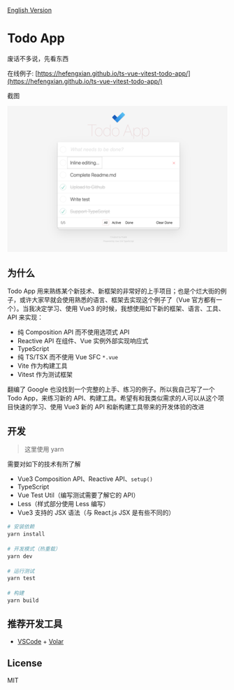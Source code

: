 [English Version](README.md)

# Todo App

废话不多说，先看东西

在线例子: [https://hefengxian.github.io/ts-vue-vitest-todo-app/](https://hefengxian.github.io/ts-vue-vitest-todo-app/)

截图

![Todo App Screenshot](docs/assets/Todo_App_Screenshot.png)


## 为什么

Todo App 用来熟练某个新技术、新框架的非常好的上手项目；也是个烂大街的例子，或许大家早就会使用熟悉的语言、框架去实现这个例子了（Vue 官方都有一个）。当我决定学习、使用 Vue3 的时候，我想使用如下新的框架、语言、工具、API 来实现：

- 纯 Composition API 而不使用选项式 API 
- Reactive API 在组件、Vue 实例外部实现响应式
- TypeScript
- 纯 TS/TSX 而不使用 Vue SFC `*.vue`
- Vite 作为构建工具
- Vitest 作为测试框架

翻编了 Google 也没找到一个完整的上手、练习的例子。所以我自己写了一个 Todo App，来练习新的 API、构建工具。希望有和我类似需求的人可以从这个项目快速的学习、使用 Vue3 新的 API 和新构建工具带来的开发体验的改进


## 开发

> 这里使用 yarn

需要对如下的技术有所了解

- Vue3 Composition API、Reactive API、`setup()`
- TypeScript
- Vue Test Util（编写测试需要了解它的 API）
- Less（样式部分使用 Less 编写）
- Vue3 支持的 JSX 语法（与 React.js JSX 是有些不同的）

```bash
# 安装依赖
yarn install

# 开发模式（热重载）
yarn dev

# 运行测试
yarn test

# 构建
yarn build
```


## 推荐开发工具

- [VSCode](https://code.visualstudio.com/) + [Volar](https://marketplace.visualstudio.com/items?itemName=johnsoncodehk.volar)


## License

MIT
